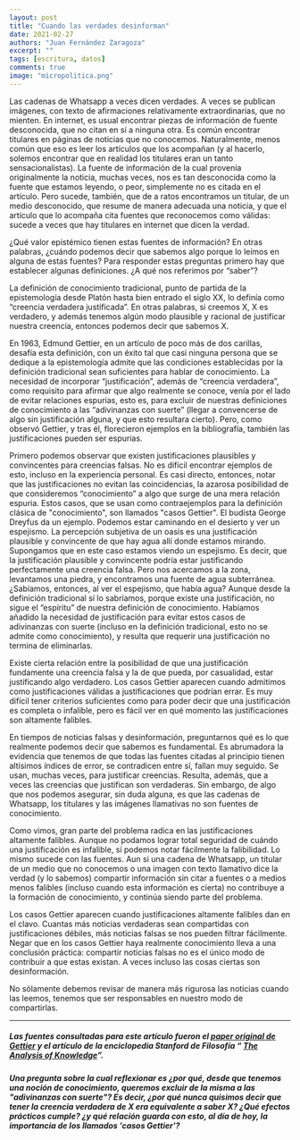```yaml
---
layout: post
title: "Cuando las verdades desinforman"
date: 2021-02-27
authors: "Juan Fernández Zaragoza"
excerpt: ""
tags: [escritura, datos]
comments: true
image: "micropolitica.png"
---
```


Las cadenas de Whatsapp a veces dicen verdades. A veces se publican imágenes, con texto de afirmaciones relativamente extraordinarias, que no mienten. En internet, es usual encontrar piezas de información de fuente desconocida, que no citan en sí a ninguna otra. Es común encontrar titulares en páginas de noticias que no conocemos. Naturalmente, menos común que eso es leer los artículos que los acompañan (y al hacerlo, solemos encontrar que en realidad los titulares eran un tanto sensacionalistas). La fuente de información de la cual provenía originalmente la noticia, muchas veces, nos es tan desconocida como la fuente que estamos leyendo, o peor, simplemente no es citada en el artículo. Pero sucede, también, que de a ratos encontramos un titular, de un medio desconocido, que resume de manera adecuada una noticia, y que el artículo que lo acompaña cita fuentes que reconocemos como válidas: sucede a veces que hay titulares en internet que dicen la verdad.


¿Qué valor epistémico tienen estas fuentes de información? En otras palabras, ¿cuándo podemos decir que sabemos algo porque lo leímos en alguna de estas fuentes? Para responder estas preguntas primero hay que establecer algunas definiciones. ¿A qué nos referimos por “saber”?


La definición de conocimiento tradicional, punto de partida de la epistemología desde Platón hasta bien entrado el siglo XX, lo definía como “creencia verdadera justificada”. En otras palabras, si creemos X, X es verdadero, y además tenemos algún modo plausible y racional de justificar nuestra creencia, entonces podemos decir que sabemos X.


En 1963, Edmund Gettier, en un artículo de poco más de dos carillas, desafía esta definición, con un éxito tal que casi ninguna persona que se dedique a la epistemología admite que las condiciones establecidas por la definición tradicional sean suficientes para hablar de conocimiento. La necesidad de incorporar “justificación”, además de “creencia verdadera”, como requisito para afirmar que algo realmente se conoce, venía por el lado de evitar relaciones espurias, esto es, para excluir de nuestras definiciones de conocimiento a las “adivinanzas con suerte” (llegar a convencerse de algo sin justificación alguna, y que esto resultara cierto). Pero, como observó Gettier, y tras él, florecieron ejemplos en la bibliografía, también las justificaciones pueden ser espurias.


Primero podemos observar que existen justificaciones plausibles y convincentes para creencias falsas. No es difícil encontrar ejemplos de esto, incluso en la experiencia personal. Es casi directo, entonces, notar que las justificaciones no evitan las coincidencias, la azarosa posibilidad de que consideremos “conocimiento” a algo que surge de una mera relación espuria. Estos casos, que se usan como contraejemplos para la definición clásica de "conocimiento", son llamados "casos Gettier". El budista George Dreyfus da un ejemplo. Podemos estar caminando en el desierto y ver un espejismo. La percepción subjetiva de un oasis es una justificación plausible y convincente de que hay agua allí donde estamos mirando. Supongamos que en este caso estamos viendo un espejismo. Es decir, que la justificación plausible y convincente podría estar justificando perfectamente una creencia falsa. Pero nos acercamos a la zona, levantamos una piedra, y encontramos una fuente de agua subterránea. ¿Sabíamos,
entonces, al ver el espejismo, que había agua? Aunque desde la definición tradicional sí lo sabríamos, porque existe una justificación, no sigue el “espíritu” de nuestra definición de conocimiento. Habíamos añadido la necesidad de justificación para evitar estos casos de adivinanzas con suerte (incluso en la definición tradicional, esto no se admite como conocimiento), y resulta que requerir una justificación no termina de eliminarlas.


Existe cierta relación entre la posibilidad de que una justificación fundamente una creencia falsa y la de que pueda, por casualidad, estar justificando algo verdadero. Los casos Gettier aparecen cuando admitimos como justificaciones válidas a justificaciones que podrían errar. Es muy difícil tener criterios suficientes como para poder decir que una justificación es completa o infalible, pero es fácil ver en qué momento las justificaciones son altamente falibles.


En tiempos de noticias falsas y desinformación, preguntarnos qué es lo que realmente podemos decir que sabemos es fundamental. Es abrumadora la evidencia que tenemos de que todas las fuentes citadas al principio tienen altísimos índices de error, se contradicen entre sí, fallan muy seguido. Se usan, muchas veces, para justificar creencias. Resulta, además, que a veces las creencias que justifican son verdaderas. Sin embargo, de algo que nos podemos asegurar, sin duda alguna, es que las cadenas de Whatsapp, los titulares y las imágenes llamativas no son fuentes de conocimiento.


Como vimos, gran parte del problema radica en las justificaciones altamente falibles. Aunque no podamos lograr total seguridad de cuándo una justificación es infalible, sí podemos notar fácilmente la falibilidad. Lo mismo sucede con las fuentes. Aun si una cadena de Whatsapp, un titular de un medio que no conocemos o una imagen con texto llamativo dice la verdad (y lo sabemos) compartir información sin citar a fuentes o a medios menos falibles (incluso cuando esta información es cierta) no contribuye a la formación de conocimiento, y continúa siendo parte del problema.

Los casos Gettier aparecen cuando justificaciones altamente falibles dan en el clavo. Cuantas más noticias verdaderas sean compartidas con justificaciones débiles, más noticias falsas se nos pueden filtrar fácilmente. Negar que en los casos Gettier haya realmente conocimiento lleva a una conclusión práctica: compartir noticias falsas no es el único modo de contribuir a que estas existan. A veces incluso las cosas ciertas son desinformación.

No sólamente debemos revisar de manera más rigurosa las noticias cuando las leemos, tenemos que ser responsables en nuestro modo de compartirlas.

---

##### Las fuentes consultadas para este artículo fueron el  [paper original de Gettier](https://fitelson.org/proseminar/gettier.pdf) y el artículo de la enciclopedia Stanford de Filosofía “ [The Analysis of Knowledge](https://plato.stanford.edu/entries/knowledge-analysis/#:~:text=Gettier%20presented%20two%20cases%20in,known%20as%20%E2%80%9CGettier%20cases%E2%80%9D.)”.

##### Una pregunta sobre la cual reflexionar es ¿por qué, desde que tenemos una noción de conocimiento, queremos excluir de la misma a las "adivinanzas con suerte"? Es decir, ¿por qué nunca quisimos decir que tener la creencia verdadera de X era equivalente a saber X? ¿Qué efectos prácticos cumple? ¿y qué relación guarda con esto, al día de hoy, la importancia de los llamados 'casos Gettier'?
